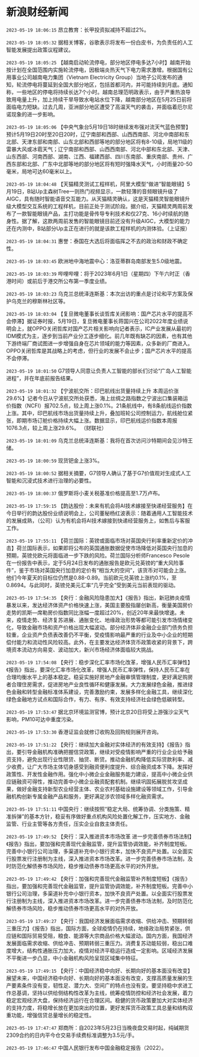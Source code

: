 # 新浪财经新闻
`2023-05-19 18:06:15`   昂立教育：长甲投资拟减持不超过2%。

`2023-05-19 18:05:32` 据相关博客，谷歌表示将发布一份白皮书，为负责任的人工智能发展提出政策议程建议。

`2023-05-19 18:05:25` 【越南启动轮流停电，部分地区停电多达7小时】越南开始按计划在全国范围内实施轮流停电，因极端炎热天气下电力需求激增。根据国有公用事业公司越南电力集团（Vietnam Electricity Group）当地子公司发布的通知，轮流停电将蔓延到全国大部分地区，包括首都河内，并可能持续到月底。通知称，一些地区的停电将持续长达7个小时。越南总理范明政表示，由于严重热浪导致用电量上升，加上持续干旱导致水电站水位下降，越南部分地区在5月25日前将面临电力短缺。过去几周，亚洲部分地区遭受了高温天气的袭击，并面临着厄尔尼诺现象的进一步影响。

`2023-05-19 18:05:06` 【中央气象台5月19日18时继续发布强对流天气蓝色预警】预计5月19日20时至20日20时，辽宁南部和西部、山西西南部、河北中南部和东北部、天津东部和南部、山东北部和西部等地的部分地区将有8-10级，局地11级的雷暴大风或冰雹天气；辽宁南部和西部、山西西南部、河北中部和东北部、天津、山东西部、河南西部、湖南、江西、福建西部、四川东南部、重庆南部、贵州、广西东部和北部、广东中北部等地的部分地区将有短时强降水天气，小时雨量20-50毫米，局地可达60毫米以上。

`2023-05-19 18:04:48` 【天猫精灵测试工程样机，阿里大模型“做进”智能眼镜】5月19日，B站Up主森树Tree一则热门视频显示，一款轻薄的音频眼镜升级了AIGC，具有随时智能语音交互能力。从天猫精灵确认，这是天猫精灵智能眼镜升级大模型交互系统的工程样机，目前正处于测试阶段。据介绍，天猫精灵两周前发布了一款智能眼镜产品，主打功能是骨传导专利技术和仅27克、16小时续航的随身性。据了解，这款两周前发售的智能眼镜目前还没有升级AIGC，大模型的能力还在内测中，B站部分Up主正在进行的就是该款工程样机的内测体验。（上证报）

`2023-05-19 18:04:31` 惠誉：泰国在大选后将面临挥之不去的政治和财政不确定性。

`2023-05-19 18:03:45` 欧洲地中海地震中心：洛亚蒂群岛南部发生5.0级地震。

`2023-05-19 18:03:39` 哔哩哔哩：将于2023年6月1日（星期四）下午六时正（香港时间）或前后于港交所公布第一季度业绩。

`2023-05-19 18:03:23` 乌克兰总统泽连斯基：本次出访的重点是讨论和平方案及保护乌克兰的穆斯林社区等。

`2023-05-19 18:03:04` 【复旦微电董事长谈哲库关闭影响：国产芯片水平的提高不会停滞】据证券时报，5月19日，复旦微电董事长蒋国兴在公司2022年度业绩说明会上，就OPPO关闭哲库对国产芯片相关影响向记者表示，IC产业发展从最初的IDM模式为主，逐步到当前产业分工逐步细化。前几年既有缺芯的因素，也有其他下游终端厂商试图进一步增强自身在芯片领域的能力等因素，众多新的厂商进入。OPPO关闭哲库是其战略上的考虑，但行业的发展不会止步；国产芯片水平的提高不会停滞。

`2023-05-19 18:01:50` G7领导人同意让负责人工智能的部长们讨论“广岛人工智能进程”，并在年底前报告结果。

`2023-05-19 18:01:32`   【宁波航交所：印巴航线出货量持续上升 本周运价涨29.6%】记者今日从宁波航交所处获悉，海上丝绸之路指数之宁波出口集装箱运价指数（NCFI）报702.5点，较上周上涨0.1%。21条航线中，有8条航线运价指数上涨。其中，印巴航线市场出货量持续上升，叠加班轮公司控制运力，航线舱位紧张，即期市场订舱价格持续大幅上涨。数据显示，印巴航线运价指数本周报1076.3点，较上周上涨29.6%。 （财联社）

`2023-05-19 18:01:09` 乌克兰总统泽连斯基：我将在首次访问沙特期间会见沙特王储。

`2023-05-19 18:00:59` 现货钯金上涨3%。

`2023-05-19 18:00:52` 据相关摘要，G7领导人确认了基于G7价值观对生成式人工智能和沉浸式技术进行治理的必要性。

`2023-05-19 18:00:37`   俄罗斯将小麦关税基准价格提高至1.7万卢布。

`2023-05-19 17:59:15`   【韵达股份：未来有机会将AI技术嫁接至快递经营服务】在今日举行的韵达股份业绩说明会上，公司董秘杨红波表示：随着通用人工智能技术的发展成熟，（公司）认为有机会将AI技术嫁接到快递经营服务上，如售后与客服工作。

`2023-05-19 17:55:11` 【荷兰国际：英镑或面临市场对英国央行利率重新定价的冲击】荷兰国际表示，如果即将公布的英国通胀数据促使市场降低对英国央行加息的预期，英镑兑欧元将面临进一步下跌的风险。荷兰国际分析师Francesco Pesole在一份报告中表示，定于5月24日发布的通胀报告是欧元兑英镑的“重大风险事件”，鉴于市场对英国央行加息的定价有“相当大的空间”，该货币对可能会上涨。他们今年夏天的目标位仍然是0.88-0.89。当前欧元兑英镑上涨约0.1%，至0.8694。与此同时，英镑兑美元汇率“几乎完全”受到美元当前表现的驱动。

`2023-05-19 17:54:35` 【央行：金融风险隐患加大】《报告》指出，新冠肺炎疫情暴发以来，发达经济体资产价格快速上涨，美国主要股指屡创新高，衡量美国房价走势的凯斯—席勒房价指数同比涨幅一度超过20%，创近20年来最快增速。未来，疫情走势、经济复苏进展、通胀变化、地缘政治形势等都可能引发市场情绪变化，导致金融市场和资产价格出现大幅波动。部分经济体非金融企业部门债务负担较重，企业资产负债表改善仍不平衡，受疫情影响最严重的行业及中小企业的短期偿付能力和流动性风险较高。此外，在主要发达经济体货币政策收紧的背景下，跨境资本流动方向易变、波动加大，新兴市场经济体面临较大挑战。

`2023-05-19 17:54:08` 【央行：稳步深化汇率市场化改革，增强人民币汇率弹性】《报告》指出，要深化汇率市场化改革，增强人民币汇率弹性，保持人民币汇率在合理均衡水平上的基本稳定。稳妥实施好房地产金融审慎管理制度，更好满足购房者合理住房需求，促进房地产业良性循环和健康发展。大力发展绿色金融，推进绿色金融和转型金融标准体系建设，完善激励约束，发展多样化金融工具，继续深化绿色金融地方试点和国际合作，有力、有序、有效支持经济社会绿色低碳转型。

`2023-05-19 17:53:47` 据北京环境监测官博，预计北京20日将受上游强沙尘天气影响，PM10可达中重度污染。

`2023-05-19 17:53:30` 香港证监会就修订收购及回购规则展开咨询。

`2023-05-19 17:51:22` 【央行：继续加大金融对实体经济的有效支持】《报告》指出，要引导金融机构准确把握信贷政策，继续对受疫情影响严重的行业企业给予融资支持，避免出现行业性限贷、抽贷、断贷。推动金融机构降低实际贷款利率、减少收费，让广大市场主体切身感受到融资便利度提升、综合融资成本下降。发挥好政策性、开发性金融作用。强化中小微企业金融服务能力建设，提高中小微企业供应链融资可得性，推动完善中小微企业融资配套机制。继续巩固拓展脱贫攻坚成果，做好金融支持新型农业经营主体、农业农村基础设施建设等领域工作，引导金融机构创新专属金融产品和服务，更好满足涉农领域多样化融资需求。

`2023-05-19 17:51:11` 中国央行：继续按照“稳定大局、统筹协调、分类施策、精准拆弹”的基本方针，稳妥有序做好重点机构风险处置化解工作，压实地方、金融监管、行业主管等各方责任，压实企业自救主体责任。

`2023-05-19 17:49:52` 【央行：深入推进资本市场改革 进一步完善债券市场法制】《报告》指出，要加强和完善现代金融监管，提升监管协调效能，补齐制度短板。完善中小银行公司治理，多渠道补充中小银行资本，加快不良资产处置。以全面实行股票发行注册制为主线，深入推进资本市场改革。进一步完善债券市场法制，及时防范化解债券市场风险，稳步推动债券市场更高水平的对外开放。

`2023-05-19 17:49:42` 【央行：加强和完善现代金融监管补齐制度短板】《报告》指出，要加强和完善现代金融监管，提升监管协调效能，补齐制度短板。完善中小银行公司治理，多渠道补充中小银行资本，加快不良资产处置。以全面实行股票发行注册制为主线，深入推进资本市场改革。进一步完善债券市场法制，及时防范化解债券市场风险，稳步推动债券市场更高水平的对外开放。

`2023-05-19 17:49:27` 【央行：我国经济发展面临需求收缩、供给冲击、预期转弱三重压力】《报告》指出，国际方面，全球疫情仍在持续，地缘政治局势紧张，供应链和国际贸易受阻，粮食、能源等大宗商品价格大幅波动。国内方面，我国经济发展面临需求收缩、供给冲击、预期转弱三重压力。消费复苏动能较弱，稳出口难度增大，结构性通胀压力加大，疫情对经济平稳运行造成一定影响。区域经济发展不平衡进一步凸显，中小金融机构风险呈现区域集中特征。

`2023-05-19 17:49:15` 【央行：中国经济稳中向好、长期向好的基本面没有改变】展望未来，中国经济稳中向好、长期向好的基本面没有改变，支撑高质量发展的生产要素条件没有变，韧性足、潜力大、空间广的特点也没有变。要坚持稳中求进工作总基调，坚持以供给侧结构性改革为主线，统筹疫情防控和经济社会发展，着力稳定宏观经济大盘，保持经济运行在合理区间。稳健的货币政策要加大对实体经济的支持力度，将稳增长放在更加突出的位置，更好发挥货币政策工具总量和结构双重功能，增强信贷总量增长的稳定性。

`2023-05-19 17:47:47`   郑商所：自2023年5月23日当晚夜盘交易时起，纯碱期货2309合约的日内平今仓交易手续费标准调整为3.5元/手。

`2023-05-19 17:46:47` 中国人民银行发布中国金融稳定报告（2022）。

